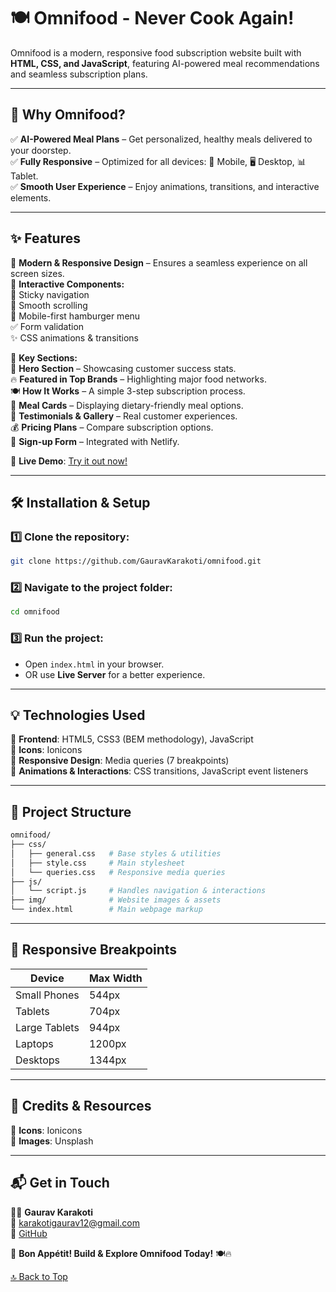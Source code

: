 <a id="top"></a>
# 🍽️ Omnifood - Never Cook Again!

Omnifood is a modern, responsive food subscription website built with **HTML, CSS, and JavaScript**, featuring AI-powered meal recommendations and seamless subscription plans.

---

## 🚀 Why Omnifood?

✅ **AI-Powered Meal Plans** – Get personalized, healthy meals delivered to your doorstep.  
✅ **Fully Responsive** – Optimized for all devices: 📱 Mobile, 🖥️ Desktop, 📊 Tablet.  
✅ **Smooth User Experience** – Enjoy animations, transitions, and interactive elements.  

---

## ✨ Features

🔹 **Modern & Responsive Design** – Ensures a seamless experience on all screen sizes.  
🔹 **Interactive Components:**  
   📌 Sticky navigation  
   🎢 Smooth scrolling  
   🍔 Mobile-first hamburger menu  
   ✅ Form validation  
   ✨ CSS animations & transitions  

🔹 **Key Sections:**  
   🌟 **Hero Section** – Showcasing customer success stats.  
   🔥 **Featured in Top Brands** – Highlighting major food networks.  
   🍽️ **How It Works** – A simple 3-step subscription process.  
   🥗 **Meal Cards** – Displaying dietary-friendly meal options.  
   💬 **Testimonials & Gallery** – Real customer experiences.  
   💰 **Pricing Plans** – Compare subscription options.  
   📩 **Sign-up Form** – Integrated with Netlify.  

🎥 **Live Demo**: [Try it out now!](https://omnifood-meal-available.netlify.app/)

---

## 🛠️ Installation & Setup

### 1️⃣ Clone the repository:
```bash
git clone https://github.com/GauravKarakoti/omnifood.git
```

### 2️⃣ Navigate to the project folder:
```bash
cd omnifood
```

### 3️⃣ Run the project:
- Open `index.html` in your browser.
- OR use **Live Server** for a better experience.

---

## 💡 Technologies Used

🔹 **Frontend**: HTML5, CSS3 (BEM methodology), JavaScript  
🔹 **Icons**: Ionicons  
🔹 **Responsive Design**: Media queries (7 breakpoints)  
🔹 **Animations & Interactions**: CSS transitions, JavaScript event listeners  

---

## 📂 Project Structure
```bash
omnifood/
├── css/
│   ├── general.css   # Base styles & utilities
│   ├── style.css     # Main stylesheet
│   └── queries.css   # Responsive media queries
├── js/
│   └── script.js     # Handles navigation & interactions
├── img/              # Website images & assets
└── index.html        # Main webpage markup
```

---

## 📏 Responsive Breakpoints

| Device          | Max Width |
|----------------|----------|
| Small Phones   | 544px    |
| Tablets        | 704px    |
| Large Tablets  | 944px    |
| Laptops        | 1200px   |
| Desktops       | 1344px   |

---

## 🎨 Credits & Resources

🔹 **Icons**: Ionicons  
🔹 **Images**: Unsplash  

---

## 📬 Get in Touch
👨‍💻 **Gaurav Karakoti**  
📧 [karakotigaurav12@gmail.com](mailto:karakotigaurav12@gmail.com)  
🐙 [GitHub](https://github.com/GauravKarakoti)

🚀 **Bon Appétit! Build & Explore Omnifood Today!** 🍽️🔥

[🔝 Back to Top](#top)